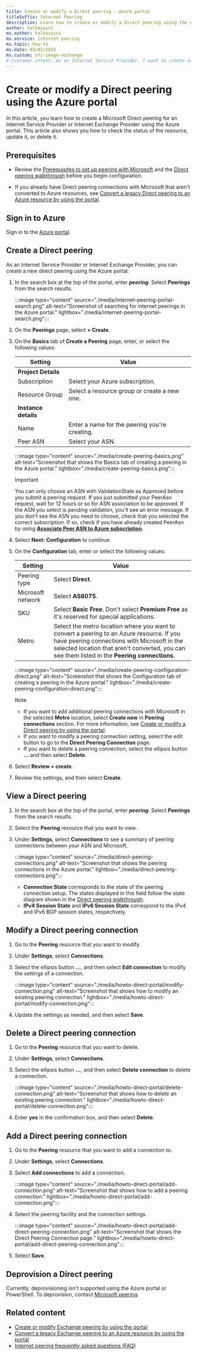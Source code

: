 ```yaml
---
title: Create or modify a Direct peering - Azure portal
titleSuffix: Internet Peering
description: Learn how to create or modify a Direct peering using the Azure portal.
author: halkazwini
ms.author: halkazwini
ms.service: internet-peering
ms.topic: how-to
ms.date: 03/03/2025
ms.custom: sfi-image-nochange
# Customer intent: As an Internet Service Provider, I want to create or modify Direct peering connections in the cloud, so that I can efficiently manage my network resources and ensure optimal connectivity to Microsoft's infrastructure.
---
```


# Create or modify a Direct peering using the Azure portal

In this article, you learn how to create a Microsoft Direct peering for an Internet Service Provider or Internet Exchange Provider using the Azure portal. This article also shows you how to check the status of the resource, update it, or delete it.

## Prerequisites

- Review the [Prerequisites to set up peering with Microsoft](prerequisites.md) and the [Direct peering walkthrough](walkthrough-direct-all.md) before you begin configuration.

- If you already have Direct peering connections with Microsoft that aren't converted to Azure resources, see [Convert a legacy Direct peering to an Azure resource by using the portal](howto-legacy-direct-portal.md).

## Sign in to Azure

Sign in to the [Azure portal](https://portal.azure.com).

## Create a Direct peering

As an Internet Service Provider or Internet Exchange Provider, you can create a new direct peering using the Azure portal:

1. In the search box at the top of the portal, enter ***peering***. Select **Peerings** from the search results.

    :::image type="content" source="./media/internet-peering-portal-search.png" alt-text="Screenshot of searching for internet peerings in the Azure portal." lightbox="./media/internet-peering-portal-search.png":::

1. On the **Peerings** page, select **+ Create**.

1. On the **Basics** tab of **Create a Peering** page, enter, or select the following values:

    | Setting | Value |
    | --- | --- |
    | **Project Details** |  |
    | Subscription | Select your Azure subscription. |
    | Resource Group | Select a resource group or create a new one. |
    | **Instance details** |  |
    | Name | Enter a name for the peering you're creating. |
    | Peer ASN | Select your ASN. |

    :::image type="content" source="./media/create-peering-basics.png" alt-text="Screenshot that shows the Basics tab of creating a peering in the Azure portal." lightbox="./media/create-peering-basics.png":::

    >[!IMPORTANT]
    >You can only choose an ASN with ValidationState as Approved before you submit a peering request. If you just submitted your PeerAsn request, wait for 12 hours or so for ASN association to be approved. If the ASN you select is pending validation, you'll see an error message. If you don't see the ASN you need to choose, check that you selected the correct subscription. If so, check if you have already created PeerAsn by using **[Associate Peer ASN to Azure subscription](https://go.microsoft.com/fwlink/?linkid=2129592)**.

1. Select **Next: Configuration** to continue.

1. On the **Configuration** tab, enter or select the following values:

    | Setting | Value |
    | --- | --- |
    | Peering type | Select **Direct**. |
    | Microsoft network | Select **AS8075**. |
    | SKU | Select **Basic Free**. Don't select **Premium Free** as it's reserved for special applications. |
    | Metro | Select the metro location where you want to convert a peering to an Azure resource. If you have peering connections with Microsoft in the selected location that aren't converted, you can see them listed in the **Peering connections**. |

    :::image type="content" source="./media/create-peering-configuration-direct.png" alt-text="Screenshot that shows the Configuration tab of creating a peering in the Azure portal." lightbox="./media/create-peering-configuration-direct.png":::

    > [!NOTE]
    > - If you want to add additional peering connections with Microsoft in the selected **Metro** location, select **Create new** in **Peering connections** section. For more information, see [Create or modify a Direct peering by using the portal](howto-direct-portal.md).
    > - If you want to modify a peering connection setting, select the edit button to go to the **Direct Peering Connection** page.
    > - If you want to delete a peering connection, select the ellipsis button **...** and then select **Delete**.

1. Select **Review + create**. 

1. Review the settings, and then select **Create**.

## View a Direct peering

1. In the search box at the top of the portal, enter ***peering***. Select **Peerings** from the search results.

1. Select the **Peering** resource that you want to view.

1. Under **Settings**, select **Connections** to see a summary of peering connections between your ASN and Microsoft.

    :::image type="content" source="./media/direct-peering-connections.png" alt-text="Screenshot that shows the peering connections in the Azure portal." lightbox="./media/direct-peering-connections.png":::

    - **Connection State** corresponds to the state of the peering connection setup. The states displayed in this field follow the state diagram shown in the [Direct peering walkthrough](walkthrough-direct-all.md).
    - **IPv4 Session State** and **IPv6 Session State** correspond to the IPv4 and IPv6 BGP session states, respectively.

## Modify a Direct peering connection

1. Go to the **Peering** resource that you want to modify.

1. Under **Settings**, select **Connections**.

1. Select the ellipsis button **...**, and then select **Edit connection** to modify the settings of a connection. 

    :::image type="content" source="./media/howto-direct-portal/modify-connection.png" alt-text="Screenshot that shows how to modify an existing peering connection." lightbox="./media/howto-direct-portal/modify-connection.png":::

1. Update the settings as needed, and then select **Save**.

## Delete a Direct peering connection

1. Go to the **Peering** resource that you want to delete.

1. Under **Settings**, select **Connections**.

1. Select the ellipsis button **...**, and then select **Delete connection** to delete a connection. 

    :::image type="content" source="./media/howto-direct-portal/delete-connection.png" alt-text="Screenshot that shows how to delete an existing peering connection." lightbox="./media/howto-direct-portal/delete-connection.png":::

1. Enter **yes** in the confirmation box, and then select **Delete**.

## Add a Direct peering connection

1. Go to the **Peering** resource that you want to add a connection to.

1. Under **Settings**, select **Connections**.

1. Select **Add connections** to add a connection. 

    :::image type="content" source="./media/howto-direct-portal/add-connection.png" alt-text="Screenshot that shows how to add a peering connection." lightbox="./media/howto-direct-portal/add-connection.png":::

1. Select the peering facility and the connection settings.

    :::image type="content" source="./media/howto-direct-portal/add-direct-peering-connection.png" alt-text="Screenshot that shows the Direct Peering Connection page." lightbox="./media/howto-direct-portal/add-direct-peering-connection.png":::

1. Select **Save**.

## Deprovision a Direct peering

Currently, deprovisioning isn't supported using the Azure portal or PowerShell. To deprovision, contact [Microsoft peering](mailto:peeringexperience@microsoft.com).

## Related content

- [Create or modify Exchange peering by using the portal](howto-exchange-portal.md)
- [Convert a legacy Exchange peering to an Azure resource by using the portal](howto-legacy-exchange-portal.md)
- [Internet peering frequently asked questions (FAQ)](faqs.md)
